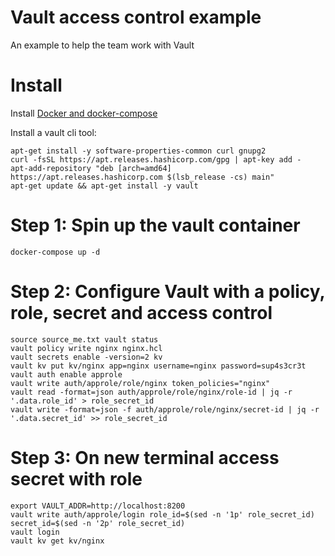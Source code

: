 # Vault access control example

An example to help the team work with Vault

# Install

Install [Docker and docker-compose](https://docs.docker.com/compose/install/)

Install a vault cli tool:
```
apt-get install -y software-properties-common curl gnupg2
curl -fsSL https://apt.releases.hashicorp.com/gpg | apt-key add -
apt-add-repository "deb [arch=amd64] https://apt.releases.hashicorp.com $(lsb_release -cs) main"
apt-get update && apt-get install -y vault
```

# Step 1: Spin up the vault container
```
docker-compose up -d
```
# Step 2: Configure Vault with a policy, role, secret and access control
```
source source_me.txt vault status
vault policy write nginx nginx.hcl
vault secrets enable -version=2 kv
vault kv put kv/nginx app=nginx username=nginx password=sup4s3cr3t
vault auth enable approle
vault write auth/approle/role/nginx token_policies="nginx"
vault read -format=json auth/approle/role/nginx/role-id | jq -r '.data.role_id' > role_secret_id
vault write -format=json -f auth/approle/role/nginx/secret-id | jq -r '.data.secret_id' >> role_secret_id
```

# Step 3: On new terminal access secret with role
```
export VAULT_ADDR=http://localhost:8200
vault write auth/approle/login role_id=$(sed -n '1p' role_secret_id) secret_id=$(sed -n '2p' role_secret_id)
vault login
vault kv get kv/nginx
```
